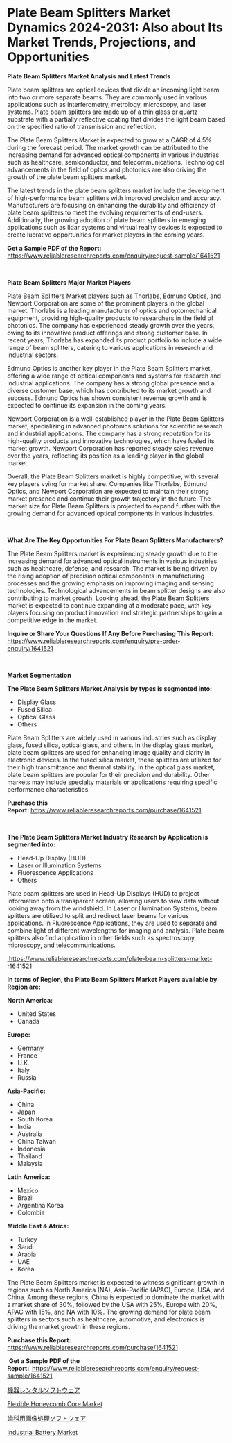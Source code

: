 <p><h1>Plate Beam Splitters Market Dynamics 2024-2031: Also about Its Market Trends, Projections, and Opportunities</h1></p><p><strong>Plate Beam Splitters Market Analysis and Latest Trends</strong></p>
<p><p>Plate beam splitters are optical devices that divide an incoming light beam into two or more separate beams. They are commonly used in various applications such as interferometry, metrology, microscopy, and laser systems. Plate beam splitters are made up of a thin glass or quartz substrate with a partially reflective coating that divides the light beam based on the specified ratio of transmission and reflection.</p><p>The Plate Beam Splitters Market is expected to grow at a CAGR of 4.5% during the forecast period. The market growth can be attributed to the increasing demand for advanced optical components in various industries such as healthcare, semiconductor, and telecommunications. Technological advancements in the field of optics and photonics are also driving the growth of the plate beam splitters market.</p><p>The latest trends in the plate beam splitters market include the development of high-performance beam splitters with improved precision and accuracy. Manufacturers are focusing on enhancing the durability and efficiency of plate beam splitters to meet the evolving requirements of end-users. Additionally, the growing adoption of plate beam splitters in emerging applications such as lidar systems and virtual reality devices is expected to create lucrative opportunities for market players in the coming years.</p></p>
<p><strong>Get a Sample PDF of the Report:&nbsp;</strong> <a href="https://www.reliableresearchreports.com/enquiry/request-sample/1641521">https://www.reliableresearchreports.com/enquiry/request-sample/1641521</a></p>
<p>&nbsp;</p>
<p><strong>Plate Beam Splitters Major Market Players</strong></p>
<p><p>Plate Beam Splitters Market players such as Thorlabs, Edmund Optics, and Newport Corporation are some of the prominent players in the global market. Thorlabs is a leading manufacturer of optics and optomechanical equipment, providing high-quality products to researchers in the field of photonics. The company has experienced steady growth over the years, owing to its innovative product offerings and strong customer base. In recent years, Thorlabs has expanded its product portfolio to include a wide range of beam splitters, catering to various applications in research and industrial sectors.</p><p>Edmund Optics is another key player in the Plate Beam Splitters market, offering a wide range of optical components and systems for research and industrial applications. The company has a strong global presence and a diverse customer base, which has contributed to its market growth and success. Edmund Optics has shown consistent revenue growth and is expected to continue its expansion in the coming years.</p><p>Newport Corporation is a well-established player in the Plate Beam Splitters market, specializing in advanced photonics solutions for scientific research and industrial applications. The company has a strong reputation for its high-quality products and innovative technologies, which have fueled its market growth. Newport Corporation has reported steady sales revenue over the years, reflecting its position as a leading player in the global market.</p><p>Overall, the Plate Beam Splitters market is highly competitive, with several key players vying for market share. Companies like Thorlabs, Edmund Optics, and Newport Corporation are expected to maintain their strong market presence and continue their growth trajectory in the future. The market size for Plate Beam Splitters is projected to expand further with the growing demand for advanced optical components in various industries.</p></p>
<p>&nbsp;</p>
<p><strong>What Are The Key Opportunities For Plate Beam Splitters Manufacturers?</strong></p>
<p><p>The Plate Beam Splitters market is experiencing steady growth due to the increasing demand for advanced optical instruments in various industries such as healthcare, defense, and research. The market is being driven by the rising adoption of precision optical components in manufacturing processes and the growing emphasis on improving imaging and sensing technologies. Technological advancements in beam splitter designs are also contributing to market growth. Looking ahead, the Plate Beam Splitters market is expected to continue expanding at a moderate pace, with key players focusing on product innovation and strategic partnerships to gain a competitive edge in the market.</p></p>
<p><strong>Inquire or Share Your Questions If Any Before Purchasing This Report:</strong> <a href="https://www.reliableresearchreports.com/enquiry/pre-order-enquiry/1641521">https://www.reliableresearchreports.com/enquiry/pre-order-enquiry/1641521</a></p>
<p>&nbsp;</p>
<p><strong>Market Segmentation</strong></p>
<p><strong>The Plate Beam Splitters Market Analysis by types is segmented into:</strong></p>
<p><ul><li>Display Glass</li><li>Fused Silica</li><li>Optical Glass</li><li>Others</li></ul></p>
<p><p>Plate Beam Splitters are widely used in various industries such as display glass, fused silica, optical glass, and others. In the display glass market, plate beam splitters are used for enhancing image quality and clarity in electronic devices. In the fused silica market, these splitters are utilized for their high transmittance and thermal stability. In the optical glass market, plate beam splitters are popular for their precision and durability. Other markets may include specialty materials or applications requiring specific performance characteristics.</p></p>
<p><strong>Purchase this Report:&nbsp;</strong><a href="https://www.reliableresearchreports.com/purchase/1641521">https://www.reliableresearchreports.com/purchase/1641521</a></p>
<p>&nbsp;</p>
<p><strong>The Plate Beam Splitters Market Industry Research by Application is segmented into:</strong></p>
<p><ul><li>Head-Up Display (HUD)</li><li>Laser or Illumination Systems</li><li>Fluorescence Applications</li><li>Others</li></ul></p>
<p><p>Plate beam splitters are used in Head-Up Displays (HUD) to project information onto a transparent screen, allowing users to view data without looking away from the windshield. In Laser or Illumination Systems, beam splitters are utilized to split and redirect laser beams for various applications. In Fluorescence Applications, they are used to separate and combine light of different wavelengths for imaging and analysis. Plate beam splitters also find application in other fields such as spectroscopy, microscopy, and telecommunications.</p></p>
<p><a href="https://www.reliableresearchreports.com/plate-beam-splitters-market-r1641521">&nbsp;https://www.reliableresearchreports.com/plate-beam-splitters-market-r1641521</a></p>
<p><strong>In terms of Region, the Plate Beam Splitters Market Players available by Region are:</strong></p>
<p>
    <p> <strong> North America: </strong>
        <ul>
            <li>United States</li>
            <li>Canada</li>
        </ul>
        </p> 
    <p> <strong> Europe: </strong>
        <ul>
            <li>Germany</li>
            <li>France</li>
            <li>U.K.</li>
            <li>Italy</li>
            <li>Russia</li>
        </ul>
        </p> 
    <p> <strong> Asia-Pacific: </strong>
        <ul>
            <li>China</li>
            <li>Japan</li>
            <li>South Korea</li>
            <li>India</li>
            <li>Australia</li>
            <li>China Taiwan</li>
            <li>Indonesia</li>
            <li>Thailand</li>
            <li>Malaysia</li>
        </ul>
        </p> 
    <p> <strong> Latin America: </strong>
        <ul>
            <li>Mexico</li>
            <li>Brazil</li>
            <li>Argentina Korea</li>
            <li>Colombia</li>
        </ul>
        </p> 
    <p> <strong> Middle East & Africa: </strong>
        <ul>
            <li>Turkey</li>
            <li>Saudi</li>
            <li>Arabia</li>
            <li>UAE</li>
            <li>Korea</li>
        </ul>
    </p>
    </p>
<p><p>The Plate Beam Splitters market is expected to witness significant growth in regions such as North America (NA), Asia-Pacific (APAC), Europe, USA, and China. Among these regions, China is expected to dominate the market with a market share of 30%, followed by the USA with 25%, Europe with 20%, APAC with 15%, and NA with 10%. The growing demand for plate beam splitters in sectors such as healthcare, automotive, and electronics is driving the market growth in these regions.</p></p>
<p><strong>Purchase this Report: </strong><a href="https://www.reliableresearchreports.com/purchase/1641521">https://www.reliableresearchreports.com/purchase/1641521</a></p>
<p>&nbsp;<strong>Get a Sample PDF of the Report:&nbsp;&nbsp;</strong><a href="https://www.reliableresearchreports.com/enquiry/request-sample/1641521">https://www.reliableresearchreports.com/enquiry/request-sample/1641521</a></p>
<p><strong></strong></p>
<p><p><a href="https://github.com/luffiazaza/Market-Research-Report-List-1/blob/main/964249137179.md">機器レンタルソフトウェア</a></p><p><a href="https://issuu.com/reportprime-2/docs/flexible-honeycomb-core-market-size-2030.pptx">Flexible Honeycomb Core Market</a></p><p><a href="https://github.com/avbqbctihcbe2/Market-Research-Report-List-1/blob/main/463676537178.md">歯科用画像処理ソフトウェア</a></p><p><a href="https://issuu.com/reportprime-2/docs/industrial-battery-market-size-2030.pptx">Industrial Battery Market</a></p></p>